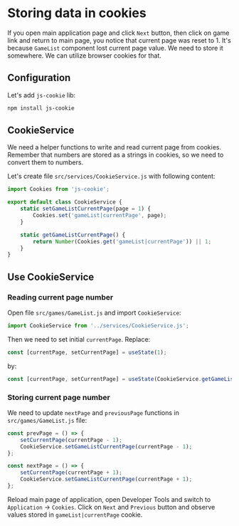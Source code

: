 # Storing data in cookies

If you open main application page and click `Next` button, then click on game link 
and return to main page, you notice that current page was reset to 1.
It's because `GameList` component lost current page value. We need to store it somewhere.
We can utilize browser cookies for that.

## Configuration

Let's add `js-cookie` lib:

```bash
npm install js-cookie
```

## CookieService

We need a helper functions to write and read current page from cookies.
Remember that numbers are stored as a strings in cookies, so we need to convert them to numbers.

Let's create file `src/services/CookieService.js` with following content:

```javascript
import Cookies from 'js-cookie';

export default class CookieService {
    static setGameListCurrentPage(page = 1) {
        Cookies.set('gameList|currentPage', page);
    }

    static getGameListCurrentPage() {
        return Number(Cookies.get('gameList|currentPage')) || 1;
    }
}
```

## Use CookieService

### Reading current page number

Open file `src/games/GameList.js` and import `CookieService`:

```javascript
import CookieService from '../services/CookieService.js';
```

Then we need to set initial `currentPage`. Replace:

```javascript
const [currentPage, setCurrentPage] = useState(1);
```

by:

```javascript
const [currentPage, setCurrentPage] = useState(CookieService.getGameListCurrentPage());
```

### Storing current page number

We need to update `nextPage` and `previousPage` functions in  `src/games/GameList.js` file:

```javascript
const prevPage = () => {
    setCurrentPage(currentPage - 1);
    CookieService.setGameListCurrentPage(currentPage - 1);
};

const nextPage = () => {
    setCurrentPage(currentPage + 1);
    CookieService.setGameListCurrentPage(currentPage + 1);
};
```

Reload main page of application, open Developer Tools and switch to `Application` -> `Cookies`.
Click on `Next` and `Previous` button and observe values stored in `gameList|currentPage` cookie.

